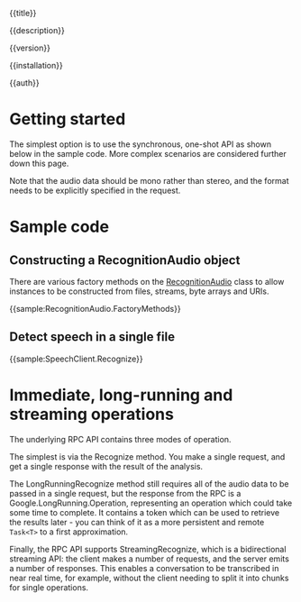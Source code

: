 {{title}}

{{description}}

{{version}}

{{installation}}

{{auth}}

# Getting started

The simplest option is to use the synchronous, one-shot API as shown
below in the sample code. More complex scenarios are considered further down this page.

Note that the audio data should be mono rather than stereo, and the
format needs to be explicitly specified in the request.

# Sample code

## Constructing a RecognitionAudio object

There are various factory methods on the
[RecognitionAudio](obj/api/Google.Cloud.Speech.V1P1Beta1.RecognitionAudio.yml) class to allow
instances to be constructed from files, streams, byte arrays and URIs.

{{sample:RecognitionAudio.FactoryMethods}}

## Detect speech in a single file

{{sample:SpeechClient.Recognize}}

# Immediate, long-running and streaming operations

The underlying RPC API contains three modes of operation.

The simplest is via the Recognize method. You make a single
request, and get a single response with the result of the analysis.

The LongRunningRecognize method still requires all of the audio data to be
passed in a single request, but the response from the RPC is a
Google.LongRunning.Operation, representing an operation which could
take some time to complete. It contains a token which can be used to
retrieve the results later - you can think of it as a more
persistent and remote `Task<T>` to a first approximation.

Finally, the RPC API supports StreamingRecognize, which is a
bidirectional streaming API: the client makes a number of requests,
and the server emits a number of responses. This enables a
conversation to be transcribed in near real time, for example,
without the client needing to split it into chunks for single
operations.
